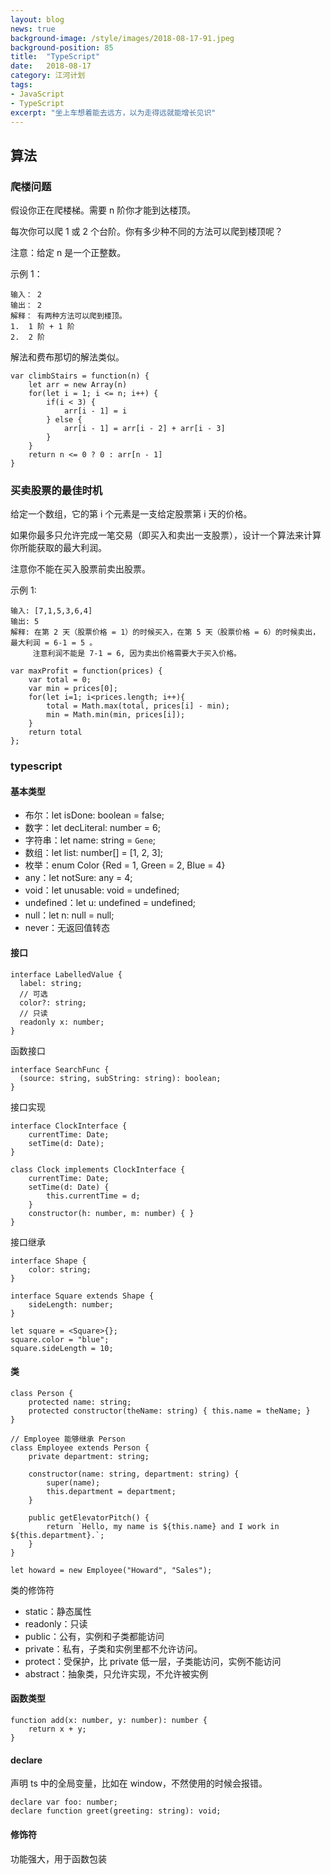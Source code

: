```yaml
---
layout: blog
news: true
background-image: /style/images/2018-08-17-91.jpeg
background-position: 85
title:  "TypeScript"
date:   2018-08-17
category: 江河计划
tags:
- JavaScript
- TypeScript
excerpt: "坐上车想着能去远方，以为走得远就能增长见识"
---
```


## 算法
### 爬楼问题
假设你正在爬楼梯。需要 n 阶你才能到达楼顶。

每次你可以爬 1 或 2 个台阶。你有多少种不同的方法可以爬到楼顶呢？

注意：给定 n 是一个正整数。

示例 1：
```
输入： 2
输出： 2
解释： 有两种方法可以爬到楼顶。
1.  1 阶 + 1 阶
2.  2 阶
```
解法和费布那切的解法类似。
```
var climbStairs = function(n) {
    let arr = new Array(n)
    for(let i = 1; i <= n; i++) {
        if(i < 3) {
            arr[i - 1] = i
        } else {
            arr[i - 1] = arr[i - 2] + arr[i - 3]
        }
    }
    return n <= 0 ? 0 : arr[n - 1]
}
```

### 买卖股票的最佳时机
给定一个数组，它的第 i 个元素是一支给定股票第 i 天的价格。

如果你最多只允许完成一笔交易（即买入和卖出一支股票），设计一个算法来计算你所能获取的最大利润。

注意你不能在买入股票前卖出股票。

示例 1:
```
输入: [7,1,5,3,6,4]
输出: 5
解释: 在第 2 天（股票价格 = 1）的时候买入，在第 5 天（股票价格 = 6）的时候卖出，最大利润 = 6-1 = 5 。
     注意利润不能是 7-1 = 6, 因为卖出价格需要大于买入价格。
```
```
var maxProfit = function(prices) {
    var total = 0;
    var min = prices[0];
    for(let i=1; i<prices.length; i++){
        total = Math.max(total, prices[i] - min);
        min = Math.min(min, prices[i]);
    }
    return total
};
```
### typescript

#### 基本类型

- 布尔：let isDone: boolean = false;
- 数字：let decLiteral: number = 6;
- 字符串：let name: string = `Gene`;
- 数组：let list: number[] = [1, 2, 3];
- 枚举：enum Color {Red = 1, Green = 2, Blue = 4}
- any：let notSure: any = 4;
- void：let unusable: void = undefined;
- undefined：let u: undefined = undefined;
- null：let n: null = null;
- never：无返回值转态

#### 接口
```
interface LabelledValue {
  label: string;
  // 可选
  color?: string;
  // 只读
  readonly x: number;
}
```

函数接口
```
interface SearchFunc {
  (source: string, subString: string): boolean;
}
```

接口实现
```
interface ClockInterface {
    currentTime: Date;
    setTime(d: Date);
}

class Clock implements ClockInterface {
    currentTime: Date;
    setTime(d: Date) {
        this.currentTime = d;
    }
    constructor(h: number, m: number) { }
}
```

接口继承
```
interface Shape {
    color: string;
}

interface Square extends Shape {
    sideLength: number;
}

let square = <Square>{};
square.color = "blue";
square.sideLength = 10;
```
#### 类
```
class Person {
    protected name: string;
    protected constructor(theName: string) { this.name = theName; }
}

// Employee 能够继承 Person
class Employee extends Person {
    private department: string;

    constructor(name: string, department: string) {
        super(name);
        this.department = department;
    }

    public getElevatorPitch() {
        return `Hello, my name is ${this.name} and I work in ${this.department}.`;
    }
}

let howard = new Employee("Howard", "Sales");
```
类的修饰符

- static：静态属性
- readonly：只读
- public：公有，实例和子类都能访问
- private：私有，子类和实例里都不允许访问。
- protect：受保护，比 private 低一层，子类能访问，实例不能访问
- abstract：抽象类，只允许实现，不允许被实例

#### 函数类型
```
function add(x: number, y: number): number {
    return x + y;
}
```
#### declare

声明 ts 中的全局变量，比如在 window，不然使用的时候会报错。

```
declare var foo: number;
declare function greet(greeting: string): void;
```
#### 修饰符
功能强大，用于函数包装
